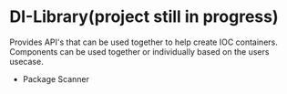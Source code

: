 # DI-Library(project still in progress)
Provides API's that can be used together to help create IOC containers. Components can be used together or individually based on the users usecase.

- Package Scanner
